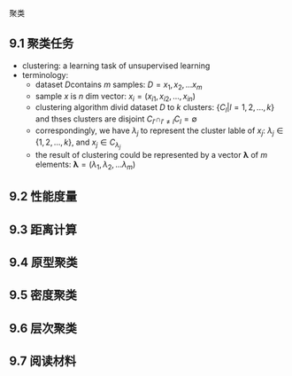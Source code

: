 聚类
## 9.1 聚类任务
- clustering: a learning task of unsupervised learning
- terminology:
	- dataset $D$contains $m$ samples: $D = {x_1, x_2, ... x_m}$ 
	- sample $x$ is $n$ dim vector: $x_i = (x_{i1}, x_{i2}, ... , x_{in})$
	- clustering algorithm divid dataset $D$ to $k$ clusters: $\{ C_l | l = 1, 2, ..., k\}$ and thses clusters are disjoint $C_{l'} \cap_{l' \neq l} C_l = \emptyset$
	- correspondingly, we have $\lambda_j$ to represent the cluster lable of $x_j$: $\lambda_j \in \{1,2,...,k\}$, and $x_j \in C_{\lambda_j}$
	- the result of clustering could be represented by a vector $\mathbf{\lambda}$ of $m$ elements: $\mathbf{\lambda} = (\lambda_1, \lambda_2, ... \lambda_m)$ 

## 9.2 性能度量

## 9.3 距离计算

## 9.4 原型聚类

## 9.5 密度聚类

## 9.6 层次聚类

## 9.7 阅读材料
